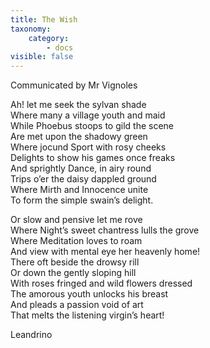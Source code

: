 ```yaml
---
title: The Wish
taxonomy:
    category:
        - docs
visible: false
---
```


<div class="author">Communicated by Mr Vignoles</div>

Ah! let me seek the sylvan shade  
Where many a village youth and maid  
While Phoebus stoops to gild the scene  
Are met upon the shadowy green  
Where jocund Sport with rosy cheeks  
Delights to show his games once freaks  
And sprightly Dance, in airy round  
Trips o’er the daisy dappled ground  
Where Mirth and Innocence unite  
To form the simple swain’s delight.  

Or slow and pensive let me rove  
Where Night’s sweet chantress lulls the grove  
Where Meditation loves to roam  
And view with mental eye her heavenly home!  
There oft beside the drowsy rill  
Or down the gently sloping hill  
With roses fringed and wild flowers dressed  
The amorous youth unlocks his breast  
And pleads a passion void of art  
That melts the listening virgin’s heart!

Leandrino